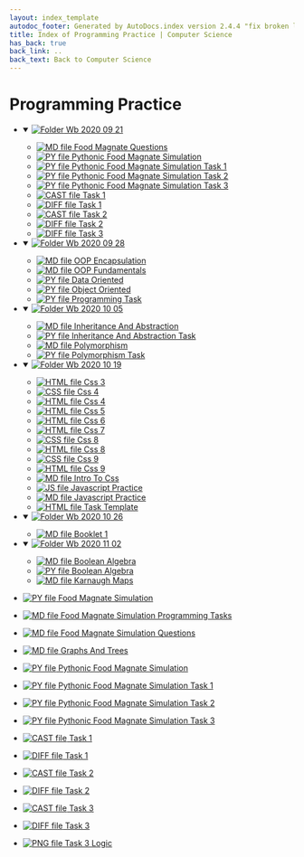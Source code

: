 ```yaml
---
layout: index_template
autodoc_footer: Generated by AutoDocs.index version 2.4.4 "fix broken link for 'C' filetype" ⓒ Starwort, 2020
title: Index of Programming Practice | Computer Science
has_back: true
back_link: ..
back_text: Back to Computer Science
---
```


# **Programming Practice**

- <details open><summary><a href='./wb_2020_09_21'><img title='Folder' src='https://starwort.github.io/computer-science/icon-folder.png'> Wb 2020 09 21</a></summary>

  - [![MD file](https://img.icons8.com/windows/512/03dac6/regular-document.png) Food Magnate Questions](./wb_2020_09_21/food_magnate_questions.html)
  - [![PY file](https://img.icons8.com/windows/512/03dac6/py.png) Pythonic Food Magnate Simulation](./wb_2020_09_21/pythonic_food_magnate_simulation.py)
  - [![PY file](https://img.icons8.com/windows/512/03dac6/py.png) Pythonic Food Magnate Simulation Task 1](./wb_2020_09_21/pythonic_food_magnate_simulation_task_1.py)
  - [![PY file](https://img.icons8.com/windows/512/03dac6/py.png) Pythonic Food Magnate Simulation Task 2](./wb_2020_09_21/pythonic_food_magnate_simulation_task_2.py)
  - [![PY file](https://img.icons8.com/windows/512/03dac6/py.png) Pythonic Food Magnate Simulation Task 3](./wb_2020_09_21/pythonic_food_magnate_simulation_task_3.py)
  - [![CAST file](https://img.icons8.com/windows/512/03dac6/important-file.png) Task 1](./wb_2020_09_21/task_1.cast)
  - [![DIFF file](https://img.icons8.com/windows/512/03dac6/important-file.png) Task 1](./wb_2020_09_21/task_1.diff)
  - [![CAST file](https://img.icons8.com/windows/512/03dac6/important-file.png) Task 2](./wb_2020_09_21/task_2.cast)
  - [![DIFF file](https://img.icons8.com/windows/512/03dac6/important-file.png) Task 2](./wb_2020_09_21/task_2.diff)
  - [![DIFF file](https://img.icons8.com/windows/512/03dac6/important-file.png) Task 3](./wb_2020_09_21/task_3.diff)

  </details>
- <details open><summary><a href='./wb_2020_09_28'><img title='Folder' src='https://starwort.github.io/computer-science/icon-folder.png'> Wb 2020 09 28</a></summary>

  - [![MD file](https://img.icons8.com/windows/512/03dac6/regular-document.png) OOP Encapsulation](./wb_2020_09_28/OOP_encapsulation.html)
  - [![MD file](https://img.icons8.com/windows/512/03dac6/regular-document.png) OOP Fundamentals](./wb_2020_09_28/OOP_fundamentals.html)
  - [![PY file](https://img.icons8.com/windows/512/03dac6/py.png) Data Oriented](./wb_2020_09_28/data_oriented.py)
  - [![PY file](https://img.icons8.com/windows/512/03dac6/py.png) Object Oriented](./wb_2020_09_28/object_oriented.py)
  - [![PY file](https://img.icons8.com/windows/512/03dac6/py.png) Programming Task](./wb_2020_09_28/programming_task.py)

  </details>
- <details open><summary><a href='./wb_2020_10_05'><img title='Folder' src='https://starwort.github.io/computer-science/icon-folder.png'> Wb 2020 10 05</a></summary>

  - [![MD file](https://img.icons8.com/windows/512/03dac6/regular-document.png) Inheritance And Abstraction](./wb_2020_10_05/inheritance_and_abstraction.html)
  - [![PY file](https://img.icons8.com/windows/512/03dac6/py.png) Inheritance And Abstraction Task](./wb_2020_10_05/inheritance_and_abstraction_task.py)
  - [![MD file](https://img.icons8.com/windows/512/03dac6/regular-document.png) Polymorphism](./wb_2020_10_05/polymorphism.html)
  - [![PY file](https://img.icons8.com/windows/512/03dac6/py.png) Polymorphism Task](./wb_2020_10_05/polymorphism_task.py)

  </details>
- <details open><summary><a href='./wb_2020_10_19'><img title='Folder' src='https://starwort.github.io/computer-science/icon-folder.png'> Wb 2020 10 19</a></summary>

  - [![HTML file](https://img.icons8.com/windows/512/03dac6/regular-document.png) Css 3](./wb_2020_10_19/css_3.html)
  - [![CSS file](https://img.icons8.com/windows/512/03dac6/css.png) Css 4](./wb_2020_10_19/css_4.css)
  - [![HTML file](https://img.icons8.com/windows/512/03dac6/regular-document.png) Css 4](./wb_2020_10_19/css_4.html)
  - [![HTML file](https://img.icons8.com/windows/512/03dac6/regular-document.png) Css 5](./wb_2020_10_19/css_5.html)
  - [![HTML file](https://img.icons8.com/windows/512/03dac6/regular-document.png) Css 6](./wb_2020_10_19/css_6.html)
  - [![HTML file](https://img.icons8.com/windows/512/03dac6/regular-document.png) Css 7](./wb_2020_10_19/css_7.html)
  - [![CSS file](https://img.icons8.com/windows/512/03dac6/css.png) Css 8](./wb_2020_10_19/css_8.css)
  - [![HTML file](https://img.icons8.com/windows/512/03dac6/regular-document.png) Css 8](./wb_2020_10_19/css_8.html)
  - [![CSS file](https://img.icons8.com/windows/512/03dac6/css.png) Css 9](./wb_2020_10_19/css_9.css)
  - [![HTML file](https://img.icons8.com/windows/512/03dac6/regular-document.png) Css 9](./wb_2020_10_19/css_9.html)
  - [![MD file](https://img.icons8.com/windows/512/03dac6/regular-document.png) Intro To Css](./wb_2020_10_19/intro_to_css.html)
  - [![JS file](https://img.icons8.com/windows/512/03dac6/js.png) Javascript Practice](./wb_2020_10_19/javascript_practice.js)
  - [![MD file](https://img.icons8.com/windows/512/03dac6/regular-document.png) Javascript Practice](./wb_2020_10_19/javascript_practice.html)
  - [![HTML file](https://img.icons8.com/windows/512/03dac6/regular-document.png) Task Template](./wb_2020_10_19/task_template.html)

  </details>
- <details open><summary><a href='./wb_2020_10_26'><img title='Folder' src='https://starwort.github.io/computer-science/icon-folder.png'> Wb 2020 10 26</a></summary>

  - [![MD file](https://img.icons8.com/windows/512/03dac6/regular-document.png) Booklet 1](./wb_2020_10_26/booklet_1.html)

  </details>
- <details open><summary><a href='./wb_2020_11_02'><img title='Folder' src='https://starwort.github.io/computer-science/icon-folder.png'> Wb 2020 11 02</a></summary>

  - [![MD file](https://img.icons8.com/windows/512/03dac6/regular-document.png) Boolean Algebra](./wb_2020_11_02/boolean_algebra.html)
  - [![PY file](https://img.icons8.com/windows/512/03dac6/py.png) Boolean Algebra](./wb_2020_11_02/boolean_algebra.py)
  - [![MD file](https://img.icons8.com/windows/512/03dac6/regular-document.png) Karnaugh Maps](./wb_2020_11_02/karnaugh_maps.html)

  </details>
- [![PY file](https://img.icons8.com/windows/512/03dac6/py.png) Food Magnate Simulation](./food_magnate_simulation.py)
- [![MD file](https://img.icons8.com/windows/512/03dac6/regular-document.png) Food Magnate Simulation Programming Tasks](./food_magnate_simulation_programming_tasks.html)
- [![MD file](https://img.icons8.com/windows/512/03dac6/regular-document.png) Food Magnate Simulation Questions](./food_magnate_simulation_questions.html)
- [![MD file](https://img.icons8.com/windows/512/03dac6/regular-document.png) Graphs And Trees](./graphs_and_trees.html)
- [![PY file](https://img.icons8.com/windows/512/03dac6/py.png) Pythonic Food Magnate Simulation](./pythonic_food_magnate_simulation.py)
- [![PY file](https://img.icons8.com/windows/512/03dac6/py.png) Pythonic Food Magnate Simulation Task 1](./pythonic_food_magnate_simulation_task_1.py)
- [![PY file](https://img.icons8.com/windows/512/03dac6/py.png) Pythonic Food Magnate Simulation Task 2](./pythonic_food_magnate_simulation_task_2.py)
- [![PY file](https://img.icons8.com/windows/512/03dac6/py.png) Pythonic Food Magnate Simulation Task 3](./pythonic_food_magnate_simulation_task_3.py)
- [![CAST file](https://img.icons8.com/windows/512/03dac6/important-file.png) Task 1](./task_1.cast)
- [![DIFF file](https://img.icons8.com/windows/512/03dac6/important-file.png) Task 1](./task_1.diff)
- [![CAST file](https://img.icons8.com/windows/512/03dac6/important-file.png) Task 2](./task_2.cast)
- [![DIFF file](https://img.icons8.com/windows/512/03dac6/important-file.png) Task 2](./task_2.diff)
- [![CAST file](https://img.icons8.com/windows/512/03dac6/important-file.png) Task 3](./task_3.cast)
- [![DIFF file](https://img.icons8.com/windows/512/03dac6/important-file.png) Task 3](./task_3.diff)
- [![PNG file](https://img.icons8.com/windows/512/03dac6/image-document.png) Task 3 Logic](./task_3_logic.png)
